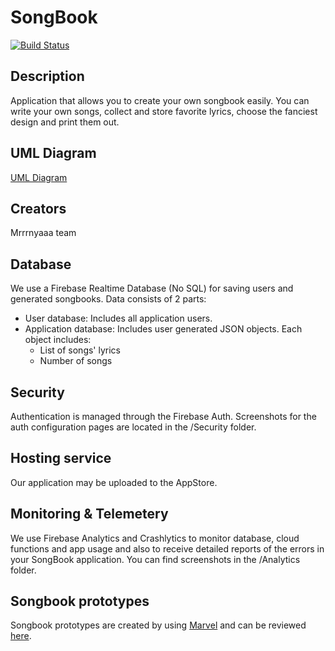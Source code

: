 # SongBook

[![Build Status](https://dev.azure.com/mrnyaaa/Songbook/_apis/build/status/zuyuz.SongBook?branchName=master)](https://dev.azure.com/mrnyaaa/Songbook/_build/latest?definitionId=1&branchName=master)

## Description
Application that allows you to create your own songbook easily. 
You can write your own songs, collect and store favorite lyrics, choose the fanciest design and print them out.

## UML Diagram 
[UML Diagram](https://drive.google.com/file/d/17Vl_3hDufYvUvpQMxqqiQVeqIDfhqM5N/view?usp=sharing) 

## Creators
Mrrrnyaaa team

## Database
We use a Firebase Realtime Database (No SQL) for saving users and generated songbooks.
Data consists of 2 parts: 
 - User database: 
    Includes all application users.
 - Application database: 
    Includes user generated JSON objects. 
    Each object includes:
      - List of songs' lyrics
      - Number of songs

 

## Security
Authentication is managed through the Firebase Auth. Screenshots for the auth configuration pages are located in the /Security folder.

## Hosting service
Our application may be uploaded to the AppStore.

## Monitoring & Telemetery
We use Firebase Analytics and Crashlytics to monitor database, cloud functions and app usage and also to receive detailed reports of the errors in your SongBook application. You can find screenshots in the /Analytics folder.

## Songbook prototypes
Songbook prototypes are created by using [Marvel](https://marvelapp.com) and can be reviewed [here](https://marvelapp.com/ba82087).
